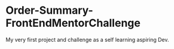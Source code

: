 # Order-Summary-FrontEndMentorChallenge
My very first project and challenge as a self learning aspiring Dev.
